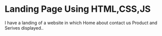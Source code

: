 # Landing Page Using HTML,CSS,JS
 I have a landing of a website in which Home about contact us Product and Serives displayed..
